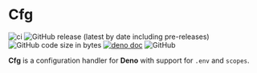 # Cfg
![ci](https://github.com/ymonb1291/cfg/workflows/ci/badge.svg)
![GitHub release (latest by date including pre-releases)](https://img.shields.io/github/v/release/ymonb1291/cfg?include_prereleases)
![GitHub code size in bytes](https://img.shields.io/github/languages/code-size/ymonb1291/cfg?style=flat-square)
[![deno doc](https://doc.deno.land/badge.svg)](https://doc.deno.land/https/deno.land/x/cfg/mod.ts)
![GitHub](https://img.shields.io/github/license/ymonb1291/cfg?style=flat-square)

**Cfg** is a configuration handler for **Deno** with support for `.env` and `scopes`.